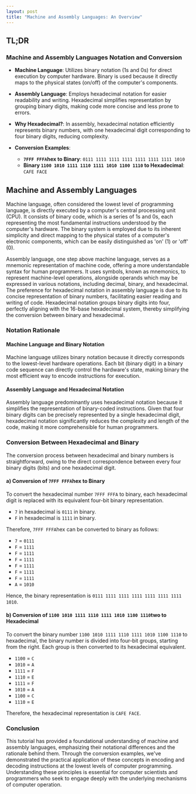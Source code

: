 ```yaml
---
layout: post
title: "Machine and Assembly Languages: An Overview"
---
```


## TL;DR
### Machine and Assembly Languages Notation and Conversion

- **Machine Language**: Utilizes binary notation (1s and 0s) for direct execution by computer hardware. Binary is used because it directly maps to the physical states (on/off) of the computer's components.
  
- **Assembly Language**: Employs hexadecimal notation for easier readability and writing. Hexadecimal simplifies representation by grouping binary digits, making code more concise and less prone to errors.
  
- **Why Hexadecimal?**: In assembly, hexadecimal notation efficiently represents binary numbers, with one hexadecimal digit corresponding to four binary digits, reducing complexity.

- **Conversion Examples**:
  - **`7FFF FFFA`hex to Binary**: `0111 1111 1111 1111 1111 1111 1111 1010`
  - **Binary `1100 1010 1111 1110 1111 1010 1100 1110` to Hexadecimal**: `CAFE FACE`

## Machine and Assembly Languages

Machine language, often considered the lowest level of programming language, is directly executed by a computer's central processing unit (CPU). It consists of binary code, which is a series of 1s and 0s, each representing the most fundamental instructions understood by the computer's hardware. The binary system is employed due to its inherent simplicity and direct mapping to the physical states of a computer's electronic components, which can be easily distinguished as 'on' (1) or 'off' (0).

Assembly language, one step above machine language, serves as a mnemonic representation of machine code, offering a more understandable syntax for human programmers. It uses symbols, known as mnemonics, to represent machine-level operations, alongside operands which may be expressed in various notations, including decimal, binary, and hexadecimal. The preference for hexadecimal notation in assembly language is due to its concise representation of binary numbers, facilitating easier reading and writing of code. Hexadecimal notation groups binary digits into four, perfectly aligning with the 16-base hexadecimal system, thereby simplifying the conversion between binary and hexadecimal.

### Notation Rationale

#### Machine Language and Binary Notation
Machine language utilizes binary notation because it directly corresponds to the lowest-level hardware operations. Each bit (binary digit) in a binary code sequence can directly control the hardware's state, making binary the most efficient way to encode instructions for execution.

#### Assembly Language and Hexadecimal Notation
Assembly language predominantly uses hexadecimal notation because it simplifies the representation of binary-coded instructions. Given that four binary digits can be precisely represented by a single hexadecimal digit, hexadecimal notation significantly reduces the complexity and length of the code, making it more comprehensible for human programmers.

### Conversion Between Hexadecimal and Binary

The conversion process between hexadecimal and binary numbers is straightforward, owing to the direct correspondence between every four binary digits (bits) and one hexadecimal digit.

#### a) Conversion of `7FFF FFFA`hex to Binary

To convert the hexadecimal number `7FFF FFFA` to binary, each hexadecimal digit is replaced with its equivalent four-bit binary representation.

- `7` in hexadecimal is `0111` in binary.
- `F` in hexadecimal is `1111` in binary.

Therefore, `7FFF FFFA`hex can be converted to binary as follows:

- `7` = `0111`
- `F` = `1111`
- `F` = `1111`
- `F` = `1111`
- `F` = `1111`
- `F` = `1111`
- `F` = `1111`
- `A` = `1010`

Hence, the binary representation is `0111 1111 1111 1111 1111 1111 1111 1010`.

#### b) Conversion of `1100 1010 1111 1110 1111 1010 1100 1110`two to Hexadecimal

To convert the binary number `1100 1010 1111 1110 1111 1010 1100 1110` to hexadecimal, the binary number is divided into four-bit groups, starting from the right. Each group is then converted to its hexadecimal equivalent.

- `1100` = `C`
- `1010` = `A`
- `1111` = `F`
- `1110` = `E`
- `1111` = `F`
- `1010` = `A`
- `1100` = `C`
- `1110` = `E`

Therefore, the hexadecimal representation is `CAFE FACE`.

### Conclusion

This tutorial has provided a foundational understanding of machine and assembly languages, emphasizing their notational differences and the rationale behind them. Through the conversion examples, we've demonstrated the practical application of these concepts in encoding and decoding instructions at the lowest levels of computer programming. Understanding these principles is essential for computer scientists and programmers who seek to engage deeply with the underlying mechanisms of computer operation.
